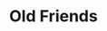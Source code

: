---
ee_id_thing: '26'
site: '1'
type: '2'
inv_num: 2005-011
add_credit:
url: 2005-011-old-friends
title: Old Friends
year: '2005'
display_year: '2005'
medium: Modded DVD
dims:
pitch: "​Simon and Garfunkel DVD where chapter markers have been moved to places where
  one can see tension between the two."
ps: "​This isn't exactly a video, but actually a modified DVD. The only difference
  between this DVD, and the one you can (or could) buy in stores, is that the chapter
  markers have been moved on this one to places where you can see Simon and Garfunkel
  bicker. So, unless you are forwarding between chapters (which normally would be
  placed at the beginning of songs), it looks pretty much like the store bought DVD.
  The only way I successfully figured out how to show this was in comedy clubs where
  I would play the DVD as it was projected and narrate as I forwarded it to my new
  chapter markers. It took me all summer to figure out how to re-program a DVD, and
  to this day this project is one of the stupider things I ever spent an insane amount
  of time and energy doing. Especially since it was virtually impossible to show in
  any traditional sense (hence comedy clubs).&nbsp; "
live_url:
youtube:
related_code:
imgs: Old_Friends_2005_011_still_database_IH.jpg
subheading:
download:
commission:
related:
layout: things-i-made
---